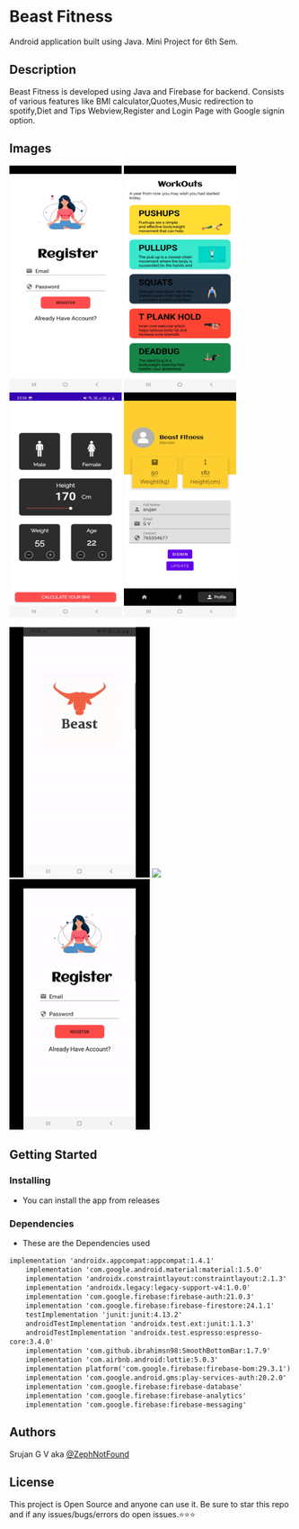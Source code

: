 # Beast Fitness

Android application built using Java.
Mini Project for 6th Sem.

## Description

Beast Fitness is developed using Java and Firebase for backend. Consists of various features like BMI calculator,Quotes,Music redirection to spotify,Diet and Tips Webview,Register and Login Page with Google signin option.

## Images
<img src="screenshots/s1.jpg" height="400" width="200"> <img src="screenshots/s2.jpg" height="400" width="200"> <img src="screenshots/s3.jpg" height="400" width="200"> <img src="screenshots/s4.jpg" height="400" width="200">


<img src="screenshots/splash.gif" width="250"/> <img src="screenshots/workout.gif" width="250"/> <img src="screenshots/register.gif" width="250"/>



## Getting Started

### Installing

* You can install the app from releases

### Dependencies

* These are the Dependencies used
```
implementation 'androidx.appcompat:appcompat:1.4.1'
    implementation 'com.google.android.material:material:1.5.0'
    implementation 'androidx.constraintlayout:constraintlayout:2.1.3'
    implementation 'androidx.legacy:legacy-support-v4:1.0.0'
    implementation 'com.google.firebase:firebase-auth:21.0.3'
    implementation 'com.google.firebase:firebase-firestore:24.1.1'
    testImplementation 'junit:junit:4.13.2'
    androidTestImplementation 'androidx.test.ext:junit:1.1.3'
    androidTestImplementation 'androidx.test.espresso:espresso-core:3.4.0'
    implementation 'com.github.ibrahimsn98:SmoothBottomBar:1.7.9'
    implementation 'com.airbnb.android:lottie:5.0.3'
    implementation platform('com.google.firebase:firebase-bom:29.3.1')
    implementation 'com.google.android.gms:play-services-auth:20.2.0'
    implementation 'com.google.firebase:firebase-database'
    implementation 'com.google.firebase:firebase-analytics'
    implementation 'com.google.firebase:firebase-messaging'
```
## Authors

Srujan G V aka [@ZephNotFound](https://github.com/ZephNotFound)

## License

This project is Open Source and anyone can use it.
Be sure to star this repo and if any issues/bugs/errors do open issues.⭐⭐⭐

